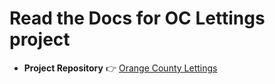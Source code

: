 # Read the Docs for OC Lettings project

- **Project Repository** 👉 [Orange County Lettings](https://gitlab.com/tidebryt/orange-county-lettings.git)
